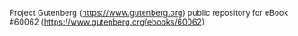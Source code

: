 Project Gutenberg (https://www.gutenberg.org) public repository for eBook #60062 (https://www.gutenberg.org/ebooks/60062)
